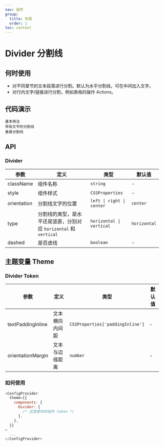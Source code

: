 ```yaml
---
nav: 组件
group:
  title: 布局
  order: 1
toc: content
---
```


# Divider 分割线

## 何时使用

- 对不同章节的文本段落进行分割。默认为水平分割线，可在中间加入文字。
- 对行内文字/链接进行分割，例如表格的操作 Actions。

## 代码演示

<code src="../../packages/ui/examples/divider/basic.tsx" description="对不同章节的文本段落进行分割，默认为水平分割线，支持虚线。">基本用法</code>  
<code src="../../packages/ui/examples/divider/orientation.tsx" description="通过 orientation 指定分割线文字的位置。">带有文字的分割线</code>  
<code src="../../packages/ui/examples/divider/vertical.tsx" description='使用 type="vertical" 设置为行内的垂直分割线。'>垂直分割线</code>

## API

### Divider

| **参数** | **定义** | **类型** | **默认值** |
| --- | --- | --- | --- |
| className | 组件名称 | `string` | - |
| style | 组件样式 | `CSSProperties` | - |
| orientation | 分割线文字的位置 | `left \| right \| center` | `center` |
| type | 分割线的类型，是水平还是竖直，分别对应 `horizontal` 和 `vertical` | `horizontal \| vertical` | `horizontal` |
| dashed | 是否虚线 | `boolean` | - |

## 主题变量 Theme

### Divider Token

| **参数**          | **定义**       | **类型**                         | **默认值** |
| ----------------- | -------------- | -------------------------------- | ---------- |
| textPaddingInline | 文本横向内间距 | `CSSProperties['paddingInline']` | -          |
| orientationMargin | 文本与边缘距离 | `number`                         | -          |

### 如何使用

```js
<ConfigProvider
  theme={{
    components: {
      Divider: {
        /* 这里是你的组件 token */
      },
    },
  }}
>
  ...
</ConfigProvider>
```
